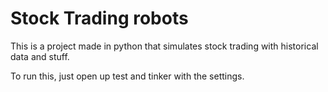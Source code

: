# Stock Trading robots

This is a project made in python that simulates stock trading with historical data and stuff.

To run this, just open up test and tinker with the settings.